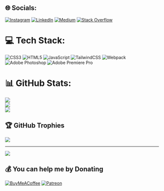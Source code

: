 
## 🌐 Socials:
[![Instagram](https://img.shields.io/badge/Instagram-%23E4405F.svg?logo=Instagram&logoColor=white)](https://instagram.com/rasimbeitula) [![LinkedIn](https://img.shields.io/badge/LinkedIn-%230077B5.svg?logo=linkedin&logoColor=white)](https://linkedin.com/in/rasimbeitula) [![Medium](https://img.shields.io/badge/Medium-12100E?logo=medium&logoColor=white)](https://medium.com/@rasimbeitula) [![Stack Overflow](https://img.shields.io/badge/-Stackoverflow-FE7A16?logo=stack-overflow&logoColor=white)](https://stackoverflow.com/users/12007404) 

# 💻 Tech Stack:
![CSS3](https://img.shields.io/badge/css3-%231572B6.svg?style=for-the-badge&logo=css3&logoColor=white) ![HTML5](https://img.shields.io/badge/html5-%23E34F26.svg?style=for-the-badge&logo=html5&logoColor=white) ![JavaScript](https://img.shields.io/badge/javascript-%23323330.svg?style=for-the-badge&logo=javascript&logoColor=%23F7DF1E) ![TailwindCSS](https://img.shields.io/badge/tailwindcss-%2338B2AC.svg?style=for-the-badge&logo=tailwind-css&logoColor=white) ![Webpack](https://img.shields.io/badge/webpack-%238DD6F9.svg?style=for-the-badge&logo=webpack&logoColor=black) ![Adobe Photoshop](https://img.shields.io/badge/adobephotoshop-%2331A8FF.svg?style=for-the-badge&logo=adobephotoshop&logoColor=white) ![Adobe Premiere Pro](https://img.shields.io/badge/Adobe%20Premiere%20Pro-9999FF.svg?style=for-the-badge&logo=Adobe%20Premiere%20Pro&logoColor=white)
# 📊 GitHub Stats:
![](https://github-readme-stats.vercel.app/api?username=rdjemilov&theme=nightowl&hide_border=false&include_all_commits=false&count_private=false)<br/>
![](https://github-readme-streak-stats.herokuapp.com/?user=rdjemilov&theme=nightowl&hide_border=false)<br/>
![](https://github-readme-stats.vercel.app/api/top-langs/?username=rdjemilov&theme=nightowl&hide_border=false&include_all_commits=false&count_private=false&layout=compact)

## 🏆 GitHub Trophies
![](https://github-profile-trophy.vercel.app/?username=rdjemilov&theme=monokai&no-frame=false&no-bg=false&margin-w=4)

---
[![](https://visitcount.itsvg.in/api?id=rdjemilov&icon=2&color=6)](https://visitcount.itsvg.in)

  ## 💰 You can help me by Donating
  [![BuyMeACoffee](https://img.shields.io/badge/Buy%20Me%20a%20Coffee-ffdd00?style=for-the-badge&logo=buy-me-a-coffee&logoColor=black)](https://buymeacoffee.com/rasimbeitula) [![Patreon](https://img.shields.io/badge/Patreon-F96854?style=for-the-badge&logo=patreon&logoColor=white)](https://patreon.com/storytellerbg) 

  
<!-- Proudly created with GPRM ( https://gprm.itsvg.in ) -->
